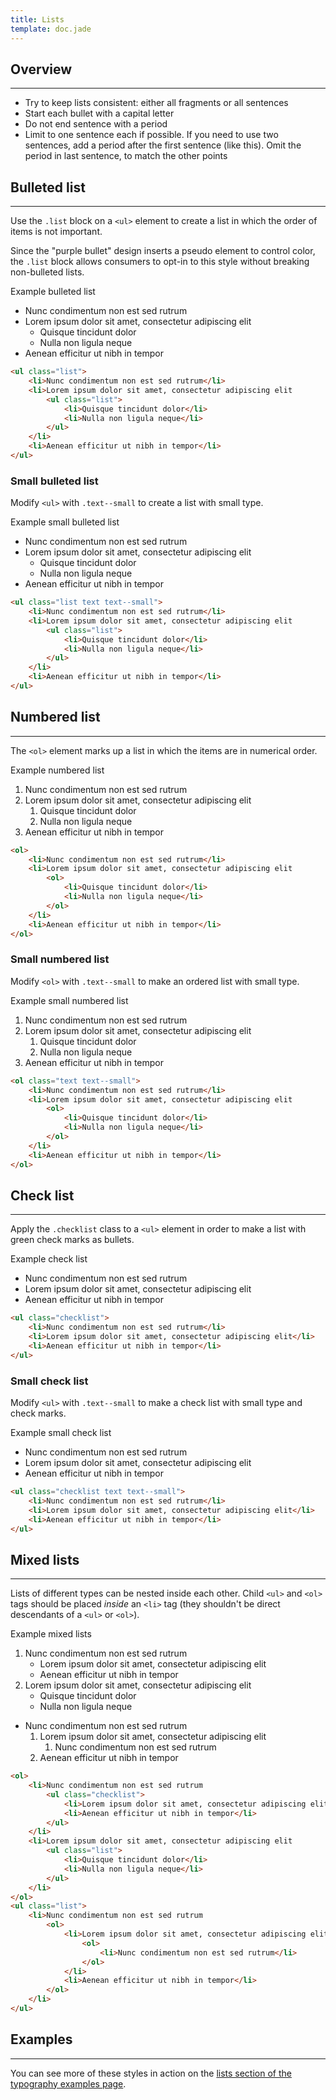 ```yaml
---
title: Lists
template: doc.jade
---
```


## Overview
---

<ul class="list">
    <li>Try to keep lists consistent: either all fragments or all sentences</li>
    <li>Start each bullet with a capital letter</li>
    <li>Do not end sentence with a period</li>
    <li>Limit to one sentence each if possible. If you need to use two sentences, add a period after the first sentence (like this). Omit the period in last sentence, to match the other points</li>
</ul>

## Bulleted list

---

Use the `.list` block on a `<ul>` element to create a list in which the order of items is not important.

Since the "purple bullet" design inserts a pseudo element to control color, the `.list` block allows consumers to opt-in to this style without breaking non-bulleted lists.

<div class="subhead">Example bulleted list</div>

<ul class="list">
    <li>Nunc condimentum non est sed rutrum</li>
    <li>Lorem ipsum dolor sit amet, consectetur adipiscing elit
        <ul class="list">
            <li>Quisque tincidunt dolor</li>
            <li>Nulla non ligula neque</li>
        </ul>
    </li>
    <li>Aenean efficitur ut nibh in tempor</li>
</ul>

```html
<ul class="list">
    <li>Nunc condimentum non est sed rutrum</li>
    <li>Lorem ipsum dolor sit amet, consectetur adipiscing elit
        <ul class="list">
            <li>Quisque tincidunt dolor</li>
            <li>Nulla non ligula neque</li>
        </ul>
    </li>
    <li>Aenean efficitur ut nibh in tempor</li>
</ul>
```

### Small bulleted list

Modify `<ul>` with `.text--small` to create a list with small type.

<div class="subhead">Example small bulleted list</div>

<ul class="list text text--small">
    <li>Nunc condimentum non est sed rutrum</li>
    <li>Lorem ipsum dolor sit amet, consectetur adipiscing elit
        <ul class="list">
            <li>Quisque tincidunt dolor</li>
            <li>Nulla non ligula neque</li>
        </ul>
    </li>
    <li>Aenean efficitur ut nibh in tempor</li>
</ul>

```html
<ul class="list text text--small">
    <li>Nunc condimentum non est sed rutrum</li>
    <li>Lorem ipsum dolor sit amet, consectetur adipiscing elit
        <ul class="list">
            <li>Quisque tincidunt dolor</li>
            <li>Nulla non ligula neque</li>
        </ul>
    </li>
    <li>Aenean efficitur ut nibh in tempor</li>
</ul>
```


## Numbered list

---

The `<ol>` element marks up a list in which the items are in numerical order.

<div class="subhead">Example numbered list</div>

<ol>
    <li>Nunc condimentum non est sed rutrum</li>
    <li>Lorem ipsum dolor sit amet, consectetur adipiscing elit
        <ol>
            <li>Quisque tincidunt dolor</li>
            <li>Nulla non ligula neque</li>
        </ol>
    </li>
    <li>Aenean efficitur ut nibh in tempor</li>
</ol>

```html
<ol>
    <li>Nunc condimentum non est sed rutrum</li>
    <li>Lorem ipsum dolor sit amet, consectetur adipiscing elit
        <ol>
            <li>Quisque tincidunt dolor</li>
            <li>Nulla non ligula neque</li>
        </ol>
    </li>
    <li>Aenean efficitur ut nibh in tempor</li>
</ol>
```

### Small numbered list

Modify `<ol>` with `.text--small` to make an ordered list with small type.

<div class="subhead">Example small numbered list</div>

<ol class="text text--small">
    <li>Nunc condimentum non est sed rutrum</li>
    <li>Lorem ipsum dolor sit amet, consectetur adipiscing elit
        <ol>
            <li>Quisque tincidunt dolor</li>
            <li>Nulla non ligula neque</li>
        </ol>
    </li>
    <li>Aenean efficitur ut nibh in tempor</li>
</ol>

```html
<ol class="text text--small">
    <li>Nunc condimentum non est sed rutrum</li>
    <li>Lorem ipsum dolor sit amet, consectetur adipiscing elit
        <ol>
            <li>Quisque tincidunt dolor</li>
            <li>Nulla non ligula neque</li>
        </ol>
    </li>
    <li>Aenean efficitur ut nibh in tempor</li>
</ol>
```

## Check list

---

Apply the `.checklist` class to a `<ul>` element in order to make a list with green check marks as bullets.

<div class="subhead">Example check list</div>

<ul class="checklist">
    <li>Nunc condimentum non est sed rutrum</li>
    <li>Lorem ipsum dolor sit amet, consectetur adipiscing elit</li>
    <li>Aenean efficitur ut nibh in tempor</li>
</ul>

```html
<ul class="checklist">
    <li>Nunc condimentum non est sed rutrum</li>
    <li>Lorem ipsum dolor sit amet, consectetur adipiscing elit</li>
    <li>Aenean efficitur ut nibh in tempor</li>
</ul>
```

### Small check list

Modify `<ul>` with `.text--small` to make a check list with small type and check marks.

<div class="subhead">Example small check list</div>

<ul class="checklist text text--small">
    <li>Nunc condimentum non est sed rutrum</li>
    <li>Lorem ipsum dolor sit amet, consectetur adipiscing elit</li>
    <li>Aenean efficitur ut nibh in tempor</li>
</ul>

```html
<ul class="checklist text text--small">
    <li>Nunc condimentum non est sed rutrum</li>
    <li>Lorem ipsum dolor sit amet, consectetur adipiscing elit</li>
    <li>Aenean efficitur ut nibh in tempor</li>
</ul>
```


## Mixed lists

---

Lists of different types can be nested inside each other. Child `<ul>` and `<ol>` tags should be placed *inside* an `<li>` tag (they shouldn't be direct descendants of a `<ul>` or `<ol>`).

<div class="subhead">Example mixed lists</div>

<ol>
    <li>Nunc condimentum non est sed rutrum
        <ul class="checklist">
            <li>Lorem ipsum dolor sit amet, consectetur adipiscing elit</li>
            <li>Aenean efficitur ut nibh in tempor</li>
        </ul>
    </li>
    <li>Lorem ipsum dolor sit amet, consectetur adipiscing elit
        <ul class="list">
            <li>Quisque tincidunt dolor</li>
            <li>Nulla non ligula neque</li>
        </ul>
    </li>
</ol>
<ul class="list">
    <li>Nunc condimentum non est sed rutrum
        <ol>
            <li>Lorem ipsum dolor sit amet, consectetur adipiscing elit
                <ol>
                    <li>Nunc condimentum non est sed rutrum</li>
                </ol>
            </li>
            <li>Aenean efficitur ut nibh in tempor</li>
        </ol>
    </li>
</ul>

```html
<ol>
    <li>Nunc condimentum non est sed rutrum
        <ul class="checklist">
            <li>Lorem ipsum dolor sit amet, consectetur adipiscing elit</li>
            <li>Aenean efficitur ut nibh in tempor</li>
        </ul>
    </li>
    <li>Lorem ipsum dolor sit amet, consectetur adipiscing elit
        <ul class="list">
            <li>Quisque tincidunt dolor</li>
            <li>Nulla non ligula neque</li>
        </ul>
    </li>
</ol>
<ul class="list">
    <li>Nunc condimentum non est sed rutrum
        <ol>
            <li>Lorem ipsum dolor sit amet, consectetur adipiscing elit
                <ol>
                    <li>Nunc condimentum non est sed rutrum</li>
                </ol>
            </li>
            <li>Aenean efficitur ut nibh in tempor</li>
        </ol>
    </li>
</ul>
```

## Examples

---

You can see more of these styles in action on the [lists section of the typography examples page](/examples/typography.html#lists).